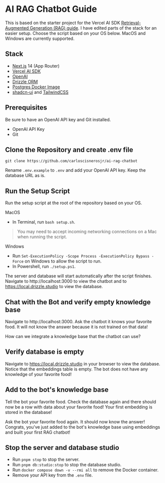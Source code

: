 # AI RAG Chatbot Guide

This is based on the starter project for the Vercel AI SDK [Retrieval-Augmented Generation (RAG) guide](https://sdk.vercel.ai/docs/guides/rag-chatbot). I have edited parts of the stack for an easier setup. Choose the script based on your OS below. MacOS and Windows are currently supported.

## Stack

- [Next.js](https://nextjs.org) 14 (App Router)
- [Vercel AI SDK](https://sdk.vercel.ai/docs)
- [OpenAI](https://openai.com)
- [Drizzle ORM](https://orm.drizzle.team)
- [Postgres Docker Image](https://hub.docker.com/r/supabase/postgres)
- [shadcn-ui](https://ui.shadcn.com) and [TailwindCSS](https://tailwindcss.com)

## Prerequisites

Be sure to have an OpenAI API key and Git installed.
- OpenAI API Key
- Git 

## Clone the Repository and create .env file

`git clone https://github.com/carloscisnerosjr/ai-rag-chatbot`

Rename `.env.example` to `.env` and add your OpenAI API key. Keep the database URL as is.

## Run the Setup Script

Run the setup script at the root of the repository based on your OS.

MacOS

- In Terminal, run `bash setup.sh`.

> You may need to accept incoming networking connections on a Mac when running the script.

Windows

- Run `Set-ExecutionPolicy -Scope Process -ExecutionPolicy Bypass -Force` on Windows to allow the script to run.   
- In Powershell, run `./setup.ps1`.

The server and database will start automatically after the script finishes. Navigate to http://localhost:3000 to view the chatbot and to https://local.drizzle.studio to view the database. 

## Chat with the Bot and verify empty knowledge base

Navigate to http://localhost:3000. Ask the chatbot it knows your favorite food. It will not know the answer because it is not trained on that data!

How can we integrate a knowledge base that the chatbot can use?

## Verify database is empty

Navigate to https://local.drizzle.studio in your browser to view the database. Notice that the embeddings table is empty. The bot does not have any knowledge of your favorite food!

## Add to the bot's knowledge base

Tell the bot your favorite food. Check the database again and there should now be a row with data about your favorite food! Your first embedding is stored in the database!

Ask the bot your favorite food again. It should now know the answer! Congrats, you've just added to the bot's knowledge base using embeddings and built your first RAG chatbot!

## Stop the server and database studio

- Run `pnpm stop` to stop the server. 
- Run `pnpm db:studio:stop` to stop the database studio. 
- Run `docker compose down -v --rmi all` to remove the Docker container.
- Remove your API key from the `.env` file.

